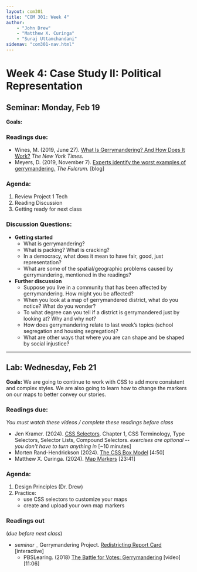 ```yaml
---
layout: com301
title: "COM 301: Week 4"
author:
    - "John Drew"
    - "Matthew X. Curinga"
    - "Suraj Uttamchandani"
sidenav: "com301-nav.html"
---
```


Week 4: Case Study II: Political Representation
===============================================


<h2><i class="bi bi-book text-primary"></i> Seminar: Monday, Feb 19</h2>

**Goals:**


### Readings due:
- Wines, M. (2019, June 27). [What Is Gerrymandering? And How Does It Work?](https://www.nytimes.com/2019/06/27/us/gerrymander-explainer.html) _The New York Times._ 
- Meyers, D. (2019, November 7). [Experts identify the worst examples of gerrymandering.](https://thefulcrum.us/worst-gerrymandering-districts-example) _The Fulcrum._ [blog]

### Agenda:
1. Review Project 1 Tech
2. Reading Discussion
3. Getting ready for next class

### Discussion Questions:

- **Getting started**
  - What is gerrymandering?
  - What is packing? What is cracking? 
  - In a democracy, what does it mean to have fair, good, just representation?
  - What are some of the spatial/geographic problems caused by gerrymandering, mentioned in the readings?
- **Further discussion**
  - Suppose you live in a community that has been affected by gerrymandering. How might you be affected? 
  - When you look at a map of gerrymandered district, what do you notice? What do you wonder? 
  - To what degree can you tell if a district is gerrymandered just by looking at? Why and why not? 
  - How does gerrymandering relate to last week’s topics (school segregation and housing segregation)? 
  - What are other ways that where you are can shape and be shaped by social injustice?

- - - -

<h2><i class="bi bi-filetype-html text-primary"></i> Lab: Wednesday, Feb 21</h2>

**Goals:** We are going to continue to work with CSS to add more consistent
and complex styles. We are also going to learn how to change the
markers on our maps to better convey our stories.

### Readings due:
_You must watch these videos / complete these readings before class_

- Jen Kramer. (2024). [CSS Selectors](https://www.linkedin.com/learning-login/share?account=56671577&forceAccount=false&redirect=https%3A%2F%2Fwww.linkedin.com%2Flearning%2Fcss-selectors-2%2Fcss-terminology%3Ftrk%3Dshare_video_url%26shareId%3DO29af8CDQu6H8V5Lhk36BQ%253D%253D).
  Chapter 1, CSS Terminology, Type Selectors, Selector Lists, Compound Selectors. _exercises are optional -- you don't have to turn anything in_ [~10 minutes]
- Morten Rand-Hendrickson (2024). [The CSS Box Model](https://www.linkedin.com/learning-login/share?account=56671577&forceAccount=false&redirect=https%3A%2F%2Fwww.linkedin.com%2Flearning%2Fmaking-sense-of-the-css-box-model-2%2Fwhat-is-the-css-box-model%3Ftrk%3Dshare_video_url%26shareId%3D7ka2tbXASgmTolzlsfOKmA%253D%253D) [4:50]
- Matthew X. Curinga. (2024). [Map Markers](map-markers.html) [23:41]



### Agenda:
1. Design Principles (Dr. Drew)
2. Practice:
    - use CSS selectors to customize your maps
    - create and upload your own map markers


### Readings out
(_due before next class_)

- _seminar_
    _ Gerrymandering Project. [Redistricting Report Card](https://gerrymander.princeton.edu/redistricting-report-card/) [interactive]
    - PBSLearing. (2018) [The Battle for Votes: Gerrymandering](https://ny.pbslearningmedia.org/resource/the-battle-for-votes-gerrymandering-video/retro-report/) [video][11:06]
